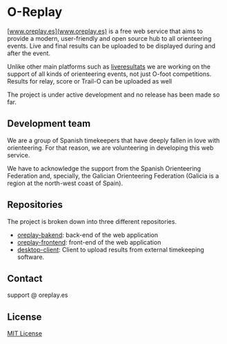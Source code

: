 # O-Replay

[www.oreplay.es](www.oreplay.es) is a free web service that aims to provide a modern, user-friendly and open source hub to all orienteering events. Live and final results can be uploaded to be displayed during and after the event.

Unlike other main platforms such as [liveresultats](https://liveresultat.orientering.se/) we are working on the support of all kinds of orienteering events, not just O-foot competitions. Results for relay, score or Trail-O can be uploaded as well

The project is under active development and no release has been made so far.

## Development team

We are a group of Spanish timekeepers that have deeply fallen in love with orienteering. For that reason, we are volunteering in developing this web service.

We have to acknowledge the support from the Spanish Orienteering Federation and, specially, the Galician Orienteering Federation (Galicia is a region at the north-west coast of Spain). 

## Repositories
The project is broken down into three different repositories.

- [oreplay-bakend](https://github.com/oreplay/oreplay-backend): back-end of the web application
- [oreplay-frontend](https://github.com/oreplay/oreplay-frontend): front-end of the web application
- [desktop-client](https://github.com/oreplay/desktop-client): Client to upload results from external timekeeping software.

## Contact
support @ oreplay.es

## License
[MIT License](https://opensource.org/license/mit)

